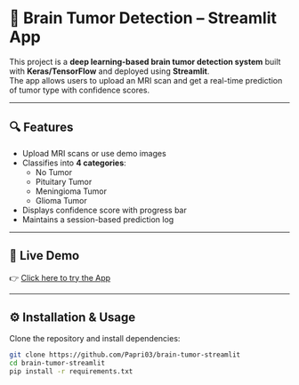# 🧠 Brain Tumor Detection – Streamlit App

This project is a **deep learning-based brain tumor detection system** built with **Keras/TensorFlow** and deployed using **Streamlit**.  
The app allows users to upload an MRI scan and get a real-time prediction of tumor type with confidence scores.  

---

## 🔍 Features
- Upload MRI scans or use demo images  
- Classifies into **4 categories**:  
  - No Tumor  
  - Pituitary Tumor  
  - Meningioma Tumor  
  - Glioma Tumor  
- Displays confidence score with progress bar  
- Maintains a session-based prediction log  

---

## 🚀 Live Demo
👉 [Click here to try the App](https://brain-tumor-app-blksijuvsdbwqhfrnfahxv.streamlit.app/)  

---

## ⚙️ Installation & Usage
Clone the repository and install dependencies:
```bash
git clone https://github.com/Papri03/brain-tumor-streamlit
cd brain-tumor-streamlit
pip install -r requirements.txt


